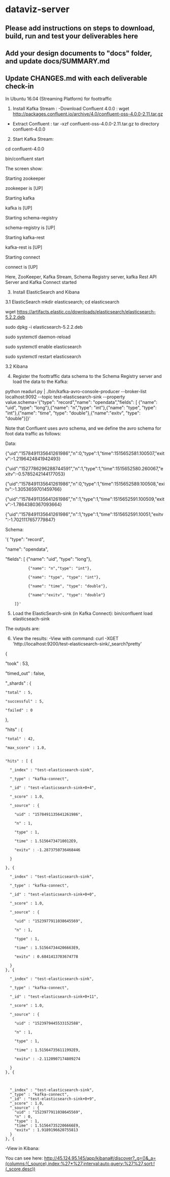 # dataviz-server

## Please add instructions on steps to download, build, run and test your deliverables here
## Add your design documents to "docs" folder, and update docs/SUMMARY.md
## Update CHANGES.md with each deliverable check-in
In Ubuntu 16.04 (Streaming Platform) for foottraffic

1. Install Kafka Stream :
-Download Confluent 4.0.0 : wget http://packages.confluent.io/archive/4.0/confluent-oss-4.0.0-2.11.tar.gz
- Extract Confluent : tar -xzf confluent-oss-4.0.0-2.11.tar.gz to directory confluent-4.0.0

2. Start Kafka Stream: 

  cd confluent-4.0.0
  
  bin/confluent start
  
  The screen show: 
  
  Starting zookeeper
  
zookeeper is [UP]

Starting kafka

kafka is [UP]

Starting schema-registry

schema-registry is [UP]

Starting kafka-rest

kafka-rest is [UP]


Starting connect

connect is [UP]

Here, ZooKeeper, Kafka Stream, Schema Registry server, kafka Rest API Server and Kafka Connect started

3. Install ElasticSearch and Kibana

3.1  ElasticSearch
mkdir elasticsearch; cd elasticsearch

wget https://artifacts.elastic.co/downloads/elasticsearch/elasticsearch-5.2.2.deb

sudo dpkg -i elasticsearch-5.2.2.deb

sudo systemctl daemon-reload

sudo systemctl enable elasticsearch

sudo systemctl restart elasticsearch


3.2  Kibana

4. Register the foottraffic data schema to the Schema Registry server and load the data to the Kafka:

python readurl.py | ./bin/kafka-avro-console-producer --broker-list localhost:9092 --topic test-elasticsearch-sink --property value.schema='{"type": "record","name": "opendata","fields": [ {"name": "uid", "type": "long"},{"name": "n","type": "int"},{"name": "type", "type": "int"},{"name": "time", "type": "double"},{"name":"exitv", "type": "double"}]}'


Note that Confluent uses avro schema, and we define the avro schema for foot data traffic as follows: 

Data:

{"uid":"1578491135641261986","n":0,"type":1,"time":1515652581.100507,"exitv":-1.2196424841942493}

{"uid":"1527786296288744591","n":1,"type":1,"time":1515652580.260067,"exitv":-0.5785242144177053}

{"uid":"1578491135641261986","n":0,"type":1,"time":1515652589.100508,"exitv":-1.3053659701459766}

{"uid":"1578491135641261986","n":1,"type":1,"time":1515652591.100509,"exitv":-1.7864380367093664}

{"uid":"1578491135641261986","n":1,"type":1,"time":1515652591.10051,"exitv":-1.7021117657779847}


Schema: 

'{ "type": "record",

   "name": "opendata",
   
   "fields": [ {"name": "uid", "type": "long"},
   
              {"name": "n","type": "int"},
              
              {"name": "type", "type": "int"},
              
              {"name": "time", "type": "double"},
              
              {"name":"exitv", "type": "double"}
        
        ]}'
        

5. Load the ElasticSearch-sink (in Kafka Connect):
bin/confluent load elasticseach-sink

The outputs are: 

6. View the results:
-View with command: curl -XGET 'http://localhost:9200/test-elasticsearch-sink/_search?pretty'



{

  "took" : 53,
  
  "timed_out" : false,
  
  "_shards" : {
  
    "total" : 5,
    
    "successful" : 5,
    
    "failed" : 0
    
  },
  
  "hits" : {
  
    "total" : 42,
    
    "max_score" : 1.0,
    
    
    "hits" : [ {
    
      "_index" : "test-elasticsearch-sink",
      
      "_type" : "kafka-connect",
      
      "_id" : "test-elasticsearch-sink+0+4",
      
      "_score" : 1.0,
      
      "_source" : {
      
        "uid" : "1578491135641261986",
        
        "n" : 1,
        
        "type" : 1,
        
        "time" : 1.51564734710012E9,
        
        "exitv" : -1.2873750736468446
        
      }
      
    }, {
    
      "_index" : "test-elasticsearch-sink",
      
      "_type" : "kafka-connect",
      
      "_id" : "test-elasticsearch-sink+0+0",
      
      "_score" : 1.0,
      
      "_source" : {
      
        "uid" : "1523977911038645569",
        
        "n" : 1,
        
        "type" : 1,
        
        "time" : 1.515647344206663E9,
        
        "exitv" : 0.6841413703674778
        
      }
    }, {
    
      "_index" : "test-elasticsearch-sink",
      
      "_type" : "kafka-connect",
      
      "_id" : "test-elasticsearch-sink+0+11",
      
      "_score" : 1.0,
      
      "_source" : {
      
        "uid" : "1523979445533152588",
        
        "n" : 1,
        
        "type" : 1,
        
        "time" : 1.515647356111992E9,
        
        "exitv" : -2.1120907174809274
        
      }
    }, {
    
    
    
      "_index" : "test-elasticsearch-sink",
      "_type" : "kafka-connect",
      "_id" : "test-elasticsearch-sink+0+9",
      "_score" : 1.0,
      "_source" : {
        "uid" : "1523977911038645569",
        "n" : 0,
        "type" : 1,
        "time" : 1.515647352206666E9,
        "exitv" : 1.9189196620755813
      }
    }, {
     

-View in Kibana:

You can see here: http://45.124.95.145/app/kibana#/discover?_g=()&_a=(columns:!(_source),index:%27*%27,interval:auto,query:%27%27,sort:!(_score,desc))
              






  
  



